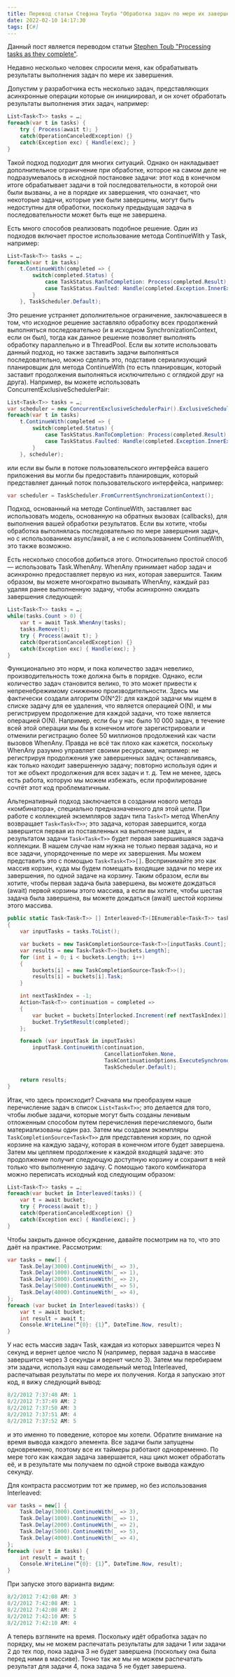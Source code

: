 ```yaml
---
title: Перевод статьи Стефэна Тоуба "Обработка задач по мере их завершения"
date: 2022-02-10 14:17:30
tags: [C#]
---
```


Данный пост является переводом статьи [Stephen Toub "Processing tasks as they complete"](https://devblogs.microsoft.com/pfxteam/processing-tasks-as-they-complete/).

Недавно несколько человек спросили меня, как обрабатывать результаты выполнения задач по мере их завершения.

Допустим у разработчика есть несколько задач, представляющих асинхронные операции которые он инициировал, и он хочет обработать результаты выполнения этих задач, например:
``` csharp
List<Task<T>> tasks = …;
foreach(var t in tasks) {
    try { Process(await t); }
    catch(OperationCanceledException) {}
    catch(Exception exc) { Handle(exc); }
}
```

Такой подход подходит для многих ситуаций. Однако он накладывает дополнительное ограничение при обработке, которое на самом деле не подразумевалось в исходной постановке задачи: этот код в конечном итоге обрабатывает задачи в той последовательности, в которой они были вызваны, а не в порядке их завершения, что означает, что некоторые задачи, которые уже были завершены, могут быть недоступны для обработки, поскольку предыдущая задача в последовательности может быть еще не завершена.

Есть много способов реализовать подобное решение. Один из подходов включает простое использование метода ContinueWith у Task, например:
``` csharp
List<Task<T>> tasks = …;
foreach(var t in tasks)
    t.ContinueWith(completed => {
        switch(completed.Status) {
            case TaskStatus.RanToCompletion: Process(completed.Result); break;
            case TaskStatus.Faulted: Handle(completed.Exception.InnerException); break;
        }
    }, TaskScheduler.Default);
```

Это решение устраняет дополнительное ограничение, заключавшееся в том, что исходное решение заставляло обработку всех продолжений выполняться последовательно (и в исходном SynchronizationContext, если он был), тогда как данное решение позволяет выполнять обработку параллельно и в ThreadPool. Если вы хотите использовать данный подход, но также заставить задачи выполняться последовательно, можно сделать это, подставив сериализующий планировщик для метода ContinueWith (то есть планировщик, который заставит продолжения выполняться исключительно с оглядкой друг на друга). Например, вы можете использовать ConcurrentExclusiveSchedulerPair:
``` csharp
List<Task<T>> tasks = …;
var scheduler = new ConcurrentExclusiveSchedulerPair().ExclusiveScheduler;
foreach(var t in tasks)
    t.ContinueWith(completed => {
        switch(completed.Status) {
            case TaskStatus.RanToCompletion: Process(completed.Result); break;
            case TaskStatus.Faulted: Handle(completed.Exception.InnerException); break;
        }
    }, scheduler);
```

или если вы были в потоке пользовательского интерфейса вашего приложения вы могли бы предоставить планировщик, который представляет данный  поток пользовательского интерфейса, например:
``` csharp
var scheduler = TaskScheduler.FromCurrentSynchronizationContext();
```

Подход, основанный на методе ContinueWith, заставляет вас использовать модель, основанную на обратных вызовах (callbacks), для выполнения вашей обработки результатов. Если вы хотите, чтобы обработка выполнялась последовательно по мере завершения задач, но с использованием async/await, а не с использованием ContinueWith, это также возможно.

Есть несколько способов добиться этого. Относительно простой способ — использовать Task.WhenAny. WhenAny принимает набор задач и асинхронно предоставляет первую из них, которая завершится. Таким образом, вы можете многократно вызывать WhenAny, каждый раз удаляя ранее выполненную задачу, чтобы асинхронно ожидать завершения следующей:
``` csharp
List<Task<T>> tasks = …;
while(tasks.Count > 0) {
    var t = await Task.WhenAny(tasks);
    tasks.Remove(t);
    try { Process(await t); }
    catch(OperationCanceledException) {}
    catch(Exception exc) { Handle(exc); }
}
```

Функционально это норм, и пока количество задач невелико, производительность тоже должна быть в порядке. Однако, если количество задач становится велико, то это может привести к непренебрежимому снижению производительности. Здесь мы фактически создали алгоритм O(N^2): для каждой задачи мы ищем в списке задачу для ее удаления, что является операцией O(N), и мы регистрируем продолжение для каждой задачи, что тоже является операцией O(N). Например, если бы у нас было 10 000 задач, в течение всей этой операции мы бы в конечном итоге зарегистрировали и отменили регистрацию более 50 миллионов продолжений как части вызовов WhenAny. Правда не всё так плохо как кажется, поскольку WhenAny разумно управляет своими ресурсами, например: не регистрируя продолжения уже завершенных задач; останавливаясь, как только находит завершенную задачу; повторно используя один и тот же объект продолжения для всех задач и т. д. Тем не менее, здесь есть работа, которую мы можем избежать, если профилирование сочтёт этот код проблематичным.

Альтернативный подход заключается в создании нового метода «комбинатора», специально предназначенного для этой цели. При работе с коллекцией  экземпляров задач типа ```Task<T>``` метод WhenAny возвращает ```Task<Task<T>>```; это задача, которая завершится, когда завершится первая из поставленных на выполнение задач, и результатом задачи ```Task<Task<T>>``` будет первая завершившаяся задача коллекции. В нашем случае нам нужна не только первая задача, но и все задачи, упорядоченные по мере их завершения. Мы можем представить это с помощью ```Task<Task<T>>[]```. Воспринимайте это как массив корзин, куда мы будем помещать входящие задачи по мере их завершения, по одной задаче на корзину. Таким образом, если вы хотите, чтобы первая задача была завершена, вы можете дождаться (await) первой корзины этого массива, а если вы хотите, чтобы шестая задача была завершена, вы можете дождаться (await) шестой корзины этого массива.
``` csharp
public static Task<Task<T>> [] Interleaved<T>(IEnumerable<Task<T>> tasks)
{
    var inputTasks = tasks.ToList();

    var buckets = new TaskCompletionSource<Task<T>>[inputTasks.Count];
    var results = new Task<Task<T>>[buckets.Length];
    for (int i = 0; i < buckets.Length; i++) 
    {
        buckets[i] = new TaskCompletionSource<Task<T>>();
        results[i] = buckets[i].Task;
    }

    int nextTaskIndex = -1;
    Action<Task<T>> continuation = completed =>
    {
        var bucket = buckets[Interlocked.Increment(ref nextTaskIndex)];
        bucket.TrySetResult(completed);
    };

    foreach (var inputTask in inputTasks)
        inputTask.ContinueWith(continuation, 
                               CancellationToken.None,
                               TaskContinuationOptions.ExecuteSynchronously,
                               TaskScheduler.Default);

    return results;
}
```

Итак, что здесь происходит? Сначала мы преобразуем наше перечисление задач в список ```List<Task<T>>```; это делается для того, чтобы любые задачи, которые могут быть созданы ленивым отложенным способом путем перечисления перечисляемого, были материализованы один раз. Затем мы создаем экземпляры ```TaskCompletionSource<Task<T>>``` для представления корзин, по одной корзине на каждую задачу, которая в конечном итоге будет завершена. Затем мы цепляем продолжение к каждой входящей задаче: это продолжение получит следующую доступную корзину и сохранит в ней только что выполненную задачу. С помощью такого комбинатора можно переписать исходный код следующим образом:
``` csharp
List<Task<T>> tasks = …;
foreach(var bucket in Interleaved(tasks)) {
    var t = await bucket;
    try { Process(await t); }
    catch(OperationCanceledException) {}
    catch(Exception exc) { Handle(exc); }
}
```

Чтобы закрыть данное обсуждение, давайте посмотрим на то, что это даёт на практике. Рассмотрим:
``` csharp
var tasks = new[] { 
    Task.Delay(3000).ContinueWith(_ => 3),
    Task.Delay(1000).ContinueWith(_ => 1), 
    Task.Delay(2000).ContinueWith(_ => 2),
    Task.Delay(5000).ContinueWith(_ => 5),
    Task.Delay(4000).ContinueWith(_ => 4),
};
foreach (var bucket in Interleaved(tasks)) {
    var t = await bucket;
    int result = await t;
    Console.WriteLine(“{0}: {1}”, DateTime.Now, result);
}
```

У нас есть массив задач Task<int>, каждая из которых завершится через N секунд и вернет целое число N (например, первая задача в массиве завершится через 3 секунды и вернет число 3). Затем мы перебираем эти задачи, используя наш самодельный метод Interleaved, распечатывая результаты по мере их получения. Когда я запускаю этот код, я вижу следующий вывод:
``` csharp
8/2/2012 7:37:48 AM: 1
8/2/2012 7:37:49 AM: 2
8/2/2012 7:37:50 AM: 3
8/2/2012 7:37:51 AM: 4
8/2/2012 7:37:52 AM: 5
```

и это именно то поведение, которое мы хотели. Обратите внимание на время вывода каждого элемента. Все задачи были запущены одновременно, поэтому все их таймеры работают одновременно. По мере того как каждая задача завершается, наш цикл может обработать её, и в результате мы получаем по одной строке вывода каждую секунду.

Для контраста рассмотрим тот же пример, но без использования Interleaved:
``` csharp
var tasks = new[] { 
    Task.Delay(3000).ContinueWith(_ => 3),
    Task.Delay(1000).ContinueWith(_ => 1), 
    Task.Delay(2000).ContinueWith(_ => 2),
    Task.Delay(5000).ContinueWith(_ => 5),
    Task.Delay(4000).ContinueWith(_ => 4),
};
foreach (var t in tasks) {
    int result = await t;
    Console.WriteLine(“{0}: {1}”, DateTime.Now, result);
}
```

При запуске этого варианта видим:
``` csharp
8/2/2012 7:42:08 AM: 3
8/2/2012 7:42:08 AM: 1
8/2/2012 7:42:08 AM: 2
8/2/2012 7:42:10 AM: 5
8/2/2012 7:42:10 AM: 4
```

А теперь взгляните на время. Поскольку идёт обработка задач по порядку, мы не можем распечатать результаты для задачи 1 или задачи 2 до тех пор, пока задача 3 не будет завершена (поскольку она была перед ними в массиве). Точно так же мы не можем распечатать результат для задачи 4, пока задача 5 не будет завершена.
